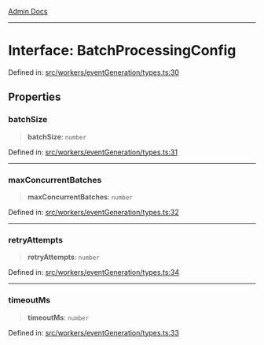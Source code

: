 [Admin Docs](/)

***

# Interface: BatchProcessingConfig

Defined in: [src/workers/eventGeneration/types.ts:30](https://github.com/Sourya07/talawa-api/blob/3df16fa5fb47e8947dc575f048aef648ae9ebcf8/src/workers/eventGeneration/types.ts#L30)

## Properties

### batchSize

> **batchSize**: `number`

Defined in: [src/workers/eventGeneration/types.ts:31](https://github.com/Sourya07/talawa-api/blob/3df16fa5fb47e8947dc575f048aef648ae9ebcf8/src/workers/eventGeneration/types.ts#L31)

***

### maxConcurrentBatches

> **maxConcurrentBatches**: `number`

Defined in: [src/workers/eventGeneration/types.ts:32](https://github.com/Sourya07/talawa-api/blob/3df16fa5fb47e8947dc575f048aef648ae9ebcf8/src/workers/eventGeneration/types.ts#L32)

***

### retryAttempts

> **retryAttempts**: `number`

Defined in: [src/workers/eventGeneration/types.ts:34](https://github.com/Sourya07/talawa-api/blob/3df16fa5fb47e8947dc575f048aef648ae9ebcf8/src/workers/eventGeneration/types.ts#L34)

***

### timeoutMs

> **timeoutMs**: `number`

Defined in: [src/workers/eventGeneration/types.ts:33](https://github.com/Sourya07/talawa-api/blob/3df16fa5fb47e8947dc575f048aef648ae9ebcf8/src/workers/eventGeneration/types.ts#L33)
